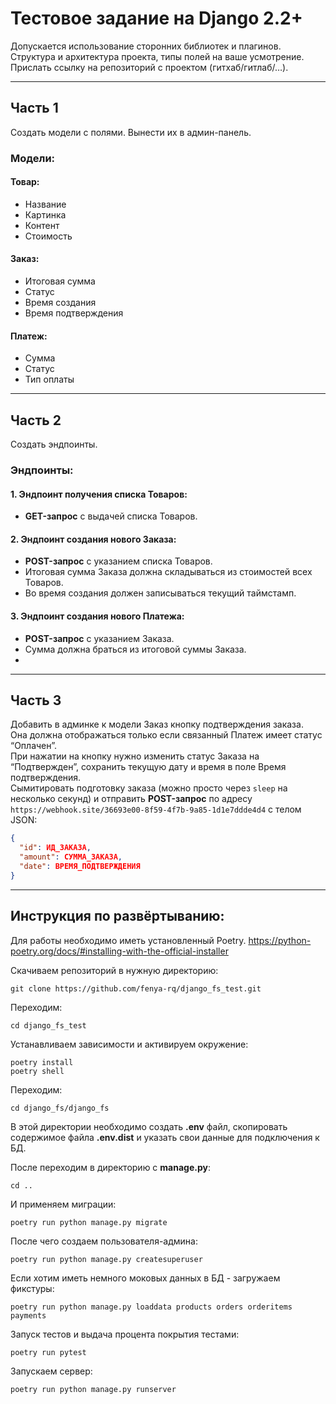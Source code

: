 # Тестовое задание на Django 2.2+

Допускается использование сторонних библиотек и плагинов.  
Структура и архитектура проекта, типы полей на ваше усмотрение.  
Прислать ссылку на репозиторий с проектом (гитхаб/гитлаб/…).
___
## Часть 1

Создать модели с полями. Вынести их в админ-панель.

### Модели:

#### Товар:
- Название
- Картинка
- Контент
- Стоимость

#### Заказ:
- Итоговая сумма
- Статус
- Время создания
- Время подтверждения

#### Платеж:
- Сумма
- Статус
- Тип оплаты

___
## Часть 2

Создать эндпоинты.

### Эндпоинты:

#### 1. Эндпоинт получения списка Товаров:
- **GET-запрос** с выдачей списка Товаров.

#### 2. Эндпоинт создания нового Заказа:
- **POST-запрос** с указанием списка Товаров. 
- Итоговая сумма Заказа должна складываться из стоимостей всех Товаров.
- Во время создания должен записываться текущий таймстамп.

#### 3. Эндпоинт создания нового Платежа:
- **POST-запрос** с указанием Заказа.
- Сумма должна браться из итоговой суммы Заказа.
- 
___
## Часть 3

Добавить в админке к модели Заказ кнопку подтверждения заказа.  
Она должна отображаться только если связанный Платеж имеет статус “Оплачен”.  
При нажатии на кнопку нужно изменить статус Заказа на “Подтвержден”, сохранить текущую дату и время в поле Время подтверждения.  
Сымитировать подготовку заказа (можно просто через `sleep` на несколько секунд) и отправить **POST-запрос** по адресу `https://webhook.site/36693e00-8f59-4f7b-9a85-1d1e7ddde4d4` с телом JSON:  

```json
{
  "id": ИД_ЗАКАЗА,
  "amount": СУММА_ЗАКАЗА,
  "date": ВРЕМЯ_ПОДТВЕРЖДЕНИЯ
}
```
___

## Инструкция по развёртыванию:

Для работы необходимо иметь установленный Poetry.
https://python-poetry.org/docs/#installing-with-the-official-installer

Скачиваем репозиторий в нужную директорию:

    git clone https://github.com/fenya-rq/django_fs_test.git
Переходим:

    cd django_fs_test
Устанавливаем зависимости и активируем окружение:

    poetry install
    poetry shell
Переходим:

    cd django_fs/django_fs
В этой директории необходимо создать **.env** файл, скопировать содержимое файла **.env.dist**
и указать свои данные для подключения к БД.

После переходим в директорию с **manage.py**:
    
    cd ..
И применяем миграции:

    poetry run python manage.py migrate
После чего создаем пользователя-админа:

    poetry run python manage.py createsuperuser
Если хотим иметь немного моковых данных в БД - загружаем фикстуры:

    poetry run python manage.py loaddata products orders orderitems payments
Запуск тестов и выдача процента покрытия тестами:

    poetry run pytest
Запускаем сервер:

    poetry run python manage.py runserver